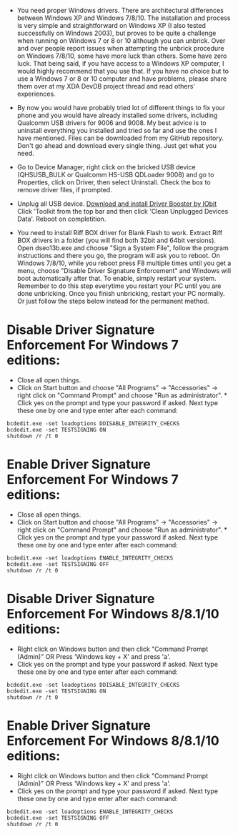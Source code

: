 * You need proper Windows drivers. There are architectural differences between Windows XP and Windows 7/8/10. The installation and process is very simple and straightforward on Windows XP (I also tested successfully on Windows 2003), but proves to be quite a challenge when running on Windows 7 or 8 or 10 although you can unbrick. Over and over people report issues when attempting the unbrick procedure on Windows 7/8/10, some have more luck than others. Some have zero luck. That being said, if you have access to a Windows XP computer, I would highly recommend that you use that. If you have no choice but to use a Windows 7 or 8 or 10 computer and have problems, please share them over at my XDA DevDB project thread and read others' experiences.

* By now you would have probably tried lot of different things to fix your phone and you would have already installed some drivers, including Qualcomm USB drivers for 9006 and 9008. My best advice is to uninstall everything you installed and tried so far and use the ones I have mentioned. Files can be downloaded from my GitHub repository. Don't go ahead and download every single thing. Just get what you need.

* Go to Device Manager, right click on the bricked USB device (QHSUSB_BULK or Qualcomm HS-USB QDLoader 9008) and go to Properties, click on Driver, then select Uninstall. Check the box to remove driver files, if prompted.

* Unplug all USB device. [Download and install Driver Booster by IObit](http://www.iobit.com/en/driver-booster.php) Click 'Toolkit from the top bar and then click 'Clean Unplugged Devices Data'. Reboot on completition.

* You need to install Riff BOX driver for Blank Flash to work. Extract Riff BOX drivers in a folder (you will find both 32bit and 64bit versions). Open dseo13b.exe and choose "Sign a System File", follow the program instructions and there you go, the program will ask you to reboot. On Windows 7/8/10, while you reboot press F8 multiple times until you get a menu, choose "Disable Driver Signature Enforcement" and Windows will boot automatically after that. To enable, simply restart your system. Remember to do this step everytime you restart your PC until you are done unbricking. Once you finish unbricking, restart your PC normally. Or just follow the steps below instead for the permanent method.

# Disable Driver Signature Enforcement For Windows 7 editions:

* Close all open things.
* Click on Start button and choose "All Programs" -> "Accessories" -> right click on "Command Prompt" and choose "Run as administrator". * Click yes on the prompt and type your password if asked. Next type these one by one and type enter after each command:

```
bcdedit.exe -set loadoptions DDISABLE_INTEGRITY_CHECKS
bcdedit.exe -set TESTSIGNING ON
shutdown /r /t 0
```

# Enable Driver Signature Enforcement For Windows 7 editions:

* Close all open things.
* Click on Start button and choose "All Programs" -> "Accessories" -> right click on "Command Prompt" and choose "Run as administrator". * Click yes on the prompt and type your password if asked. Next type these one by one and type enter after each command:

```
bcdedit.exe -set loadoptions ENABLE_INTEGRITY_CHECKS
bcdedit.exe -set TESTSIGNING OFF
shutdown /r /t 0
```

# Disable Driver Signature Enforcement For Windows 8/8.1/10 editions:

* Right click on Windows button and then click "Command Prompt (Admin)" OR Press 'Windows key + X' and press 'a'.
* Click yes on the prompt and type your password if asked. Next type these one by one and type enter after each command:

```
bcdedit.exe -set loadoptions DDISABLE_INTEGRITY_CHECKS
bcdedit.exe -set TESTSIGNING ON
shutdown /r /t 0
```

# Enable Driver Signature Enforcement For Windows 8/8.1/10 editions:

* Right click on Windows button and then click "Command Prompt (Admin)" OR Press 'Windows key + X' and press 'a'.
* Click yes on the prompt and type your password if asked. Next type these one by one and type enter after each command:

```
bcdedit.exe -set loadoptions ENABLE_INTEGRITY_CHECKS
bcdedit.exe -set TESTSIGNING OFF
shutdown /r /t 0
```

